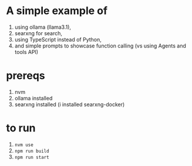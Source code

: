 # A simple example of 
1. using ollama (llama3.1),
2. searxng for search, 
3. using TypeScript instead of Python,
4. and simple prompts to showcase function calling (vs using Agents and tools API)

# prereqs
1. nvm
2. ollama installed
3. searxng installed (i installed searxng-docker)

# to run
1. `nvm use`
2. `npm run build`
3. `npm run start`